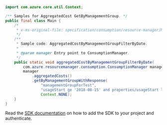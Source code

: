 ```java
import com.azure.core.util.Context;

/** Samples for AggregatedCost GetByManagementGroup. */
public final class Main {
    /*
     * x-ms-original-file: specification/consumption/resource-manager/Microsoft.Consumption/stable/2021-10-01/examples/AggregatedCostByManagementGroupFilterByDate.json
     */
    /**
     * Sample code: AggregatedCostByManagementGroupFilterByDate.
     *
     * @param manager Entry point to ConsumptionManager.
     */
    public static void aggregatedCostByManagementGroupFilterByDate(
        com.azure.resourcemanager.consumption.ConsumptionManager manager) {
        manager
            .aggregatedCosts()
            .getByManagementGroupWithResponse(
                "managementGroupForTest",
                "usageStart ge '2018-08-15' and properties/usageStart le '2018-08-31'",
                Context.NONE);
    }
}
```

Read the [SDK documentation](https://github.com/Azure/azure-sdk-for-java/blob/azure-resourcemanager-consumption_1.0.0-beta.3/sdk/consumption/azure-resourcemanager-consumption/README.md) on how to add the SDK to your project and authenticate.
